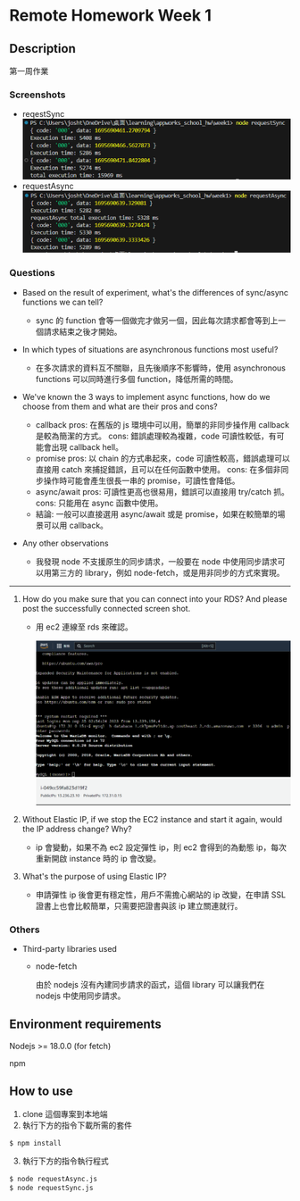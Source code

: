 # Remote Homework Week 1

## Description

第一周作業

### Screenshots

- reqestSync
![Alt text](image.png)
- requestAsync
![Alt text](image-1.png)

### Questions

- Based on the result of experiment, what's the differences of sync/async functions we can tell?

  - sync 的 function 會等一個做完才做另一個，因此每次請求都會等到上一個請求結束之後才開始。

- In which types of situations are asynchronous functions most useful?

  - 在多次請求的資料互不關聯，且先後順序不影響時，使用 asynchronous functions 可以同時進行多個 function，降低所需的時間。

- We've known the 3 ways to implement async functions, how do we choose from them and what are their pros and cons?

  - callback
    pros: 在舊版的 js 環境中可以用，簡單的非同步操作用 callback 是較為簡潔的方式。
    cons: 錯誤處理較為複雜，code 可讀性較低，有可能會出現 callback hell。
  - promise
    pros: 以 chain 的方式串起來，code 可讀性較高，錯誤處理可以直接用 catch 來捕捉錯誤，且可以在任何函數中使用。
    cons: 在多個非同步操作時可能會產生很長一串的 promise，可讀性會降低。
  - async/await
    pros: 可讀性更高也很易用，錯誤可以直接用 try/catch 抓。
    cons: 只能用在 async 函數中使用。
  - 結論:
    一般可以直接選用 async/await 或是 promise，如果在較簡單的場景可以用 callback。

- Any other observations
  - 我發現 node 不支援原生的同步請求，一般要在 node 中使用同步請求可以用第三方的 library，例如 node-fetch，或是用非同步的方式來實現。

---

1. How do you make sure that you can connect into your RDS? And please post the successfully connected screen shot.

   - 用 ec2 連線至 rds 來確認。

     ![Alt text](image-2.png)

2. Without Elastic IP, if we stop the EC2 instance and start it again, would the IP address change? Why?
   - ip 會變動，如果不為 ec2 設定彈性 ip，則 ec2 會得到的為動態 ip，每次重新開啟 instance 時的 ip 會改變。
3. What's the purpose of using Elastic IP?
   - 申請彈性 ip 後會更有穩定性，用戶不需擔心網站的 ip 改變，在申請 SSL 證書上也會比較簡單，只需要把證書與該 ip 建立關連就行。

### Others

- Third-party libraries used

  - node-fetch

    由於 nodejs 沒有內建同步請求的函式，這個 library 可以讓我們在 nodejs 中使用同步請求。

## Environment requirements

Nodejs >= 18.0.0 (for fetch)

npm

## How to use

1. clone 這個專案到本地端
2. 執行下方的指令下載所需的套件

```
$ npm install
```

3. 執行下方的指令執行程式

```
$ node requestAsync.js
$ node requestSync.js
```
